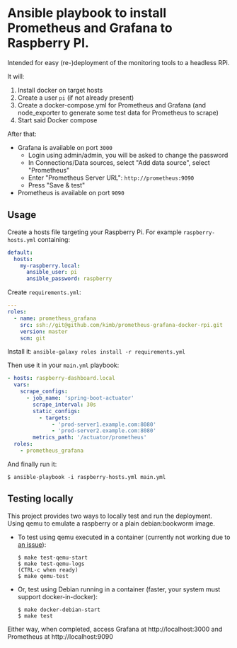 # Ansible playbook to install Prometheus and Grafana to Raspberry PI.

Intended for easy (re-)deployment of the monitoring tools to a headless RPi.

It will:

1. Install docker on target hosts
2. Create a user `pi` (if not already present)
3. Create a docker-compose.yml for Prometheus and Grafana (and node_exporter to
   generate some test data for Prometheus to scrape)
4. Start said Docker compose

After that:

* Grafana is available on port `3000`
  * Login using admin/admin, you will be asked to change the password
  * In Connections/Data sources, select "Add data source", select "Prometheus"
  * Enter "Prometheus Server URL": `http://prometheus:9090`
  * Press "Save & test"
* Prometheus is available on port `9090`

## Usage

Create a hosts file targeting your Raspberry Pi. For example
`raspberry-hosts.yml` containing:

```yaml
default:
  hosts:
    my-raspberry.local:
      ansible_user: pi
      ansible_password: raspberry
```

Create `requirements.yml`:

```yaml
---
roles:
  - name: prometheus_grafana
    src: ssh://git@github.com/kimb/prometheus-grafana-docker-rpi.git
    version: master
    scm: git
```

Install it: `ansible-galaxy roles install -r requirements.yml`

Then use it in your `main.yml` playbook:

```yaml
- hosts: raspberry-dashboard.local
  vars:
    scrape_configs:
      - job_name: 'spring-boot-actuator'
        scrape_interval: 30s
        static_configs:
          - targets:
              - 'prod-server1.example.com:8080'
              - 'prod-server2.example.com:8080'
        metrics_path: '/actuator/prometheus'
  roles:
    - prometheus_grafana
```

And finally run it:

```shell
$ ansible-playbook -i raspberry-hosts.yml main.yml
```

## Testing locally

This project provides two ways to locally test and run the deployment.
Using qemu to emulate a raspberry or a plain debian:bookworm image.

* To test using qemu executed in a container (currently not working due
  to [an issue](https://github.com/carlosperate/docker-qemu-rpi-os/issues/6)):

  ```shell
  $ make test-qemu-start
  $ make test-qemu-logs
  (CTRL-c when ready)
  $ make qemu-test
  ```

* Or, test using Debian running in a container (faster, your system must
  support docker-in-docker):

  ```shell
  $ make docker-debian-start
  $ make test
  ```

Either way, when completed, access Grafana at http://localhost:3000 and
Prometheus at http://localhost:9090

